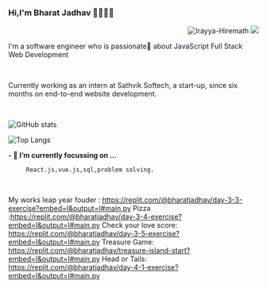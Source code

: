 ### Hi,I'm Bharat Jadhav 👋👨‍🎓‍💻

 <p align="right"> 
   <img src="https://komarev.com/ghpvc/?username=Irayya-Hiremath&label=Profile%20views&color=129e00&style=plastic" alt="Irayya-Hiremath"/> 
   <img src="https://visitor-badge.glitch.me/badge?page_id=Irayya-Hiremath"/>
 </p

<br />
<p>I'm a software engineer who is passionate💖 about JavaScript Full Stack Web Development</p>
<br />

<p>Currently working as an intern at Sathvik Softech, a start-up,
since six months on end-to-end website development.<p>
<br />

![GitHub stats](https://github-readme-stats.vercel.app/api?username=Bharatgjadhav&show_icons=true&theme=tokyonight)

![Top Langs](https://github-readme-stats.vercel.app/api/top-langs/?username=Bharatgjadhav&theme=tokyonight)


**- 🔭 I’m currently focussing on ...**


         React.js,vue.js,sql,problem solving.
<br />

My works
         leap year fouder : https://replit.com/@bharatjadhav/day-3-3-exercise?embed=I&output=I#main.py
         Pizza :https://replit.com/@bharatjadhav/day-3-4-exercise?embed=I&output=I#main.py
         Check your love score: https://replit.com/@bharatjadhav/day-3-5-exercise?embed=I&output=I#main.py
         Treasure Game: https://replit.com/@bharatjadhav/treasure-island-start?embed=I&output=I#main.py
         Head or Tails: https://replit.com/@bharatjadhav/day-4-1-exercise?embed=I&output=I#main.py
         

         


        
<!--
**Bharatgjadhav/Bharatgjadhav** is a ✨ _special_ ✨ repository because its `README.md` (this file) appears on your GitHub profile.

Here are some ideas to get you started:

- 🔭 I’m currently working on ...
- 🌱 I’m currently learning ...
- 👯 I’m looking to collaborate on ...
- 🤔 I’m looking for help with ...
- 💬 Ask me about ...
- 📫 How to reach me: ...
- 😄 Pronouns: ...
- ⚡ Fun fact: ...
-->
         
         
   
